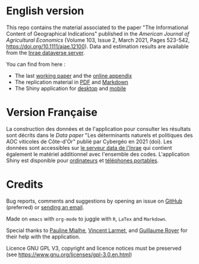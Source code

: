 # English version

This repo contains the material associated to the paper "The Informational Content of Geographical Indications" published in the *American Journal of Agricultural Economics* (Volume 103, Issue 2, March 2021, Pages 523-542, <https://doi.org/10.1111/ajae.12100>). Data and estimation results are available from the [Inrae dataverse server](https://data.inrae.fr/dataset.xhtml?persistentId=doi:10.15454/ZZWQMN).

You can find from here :

-   The last [working paper](WPfin.pdf) and the [online appendix](WPsoi.pdf)
-   The replication material in [PDF](ReproPaper.pdf) and [Markdown](ReproPaper.md)
-   The Shiny application for [desktop](https://cesaer-datas.inra.fr/geoind) and [mobile](https://cesaer-datas.inra.fr/geoind_phone)


# Version Française

La construction des données et de l'application pour consulter les résultats sont décrits dans le *Data paper* "Les déterminants naturels et politiques des AOC viticoles de Côte-d'Or" publié par Cybergéo en 2021 (doi). Les données sont accessibles sur [le serveur data de l'Inrae](https://data.inrae.fr/dataset.xhtml?persistentId=doi:10.15454/ZZWQMN) qui contient également le matériel additionnel avec l'ensemble des codes. L'application Shiny est disponible pour [ordinateurs](https://cesaer-datas.inra.fr/geoind) et [téléphones portables](https://cesaer-datas.inra.fr/geoind_phone).


# Credits

Bug reports, comments and suggestions by opening an issue on [GitHub](https://github.com/jsay/geoInd/issues) (preferred) or [sending an email](mailto:jsay@inra.fr).

Made on `emacs` with `org-mode` to juggle with `R`, `LaTex` and `Markdown`.

Special thanks to [Pauline Mialhe](https://fr.linkedin.com/in/pauline-mialhe), [Vincent Larmet](https://fr.linkedin.com/in/vincent-larmet-bba997144), and [Guillaume Royer](https://www2.dijon.inra.fr/cesaer/membres/guillaume-royer/) for their help with the application.

Licence GNU GPL V3, copyright and licence notices must be preserved (see <https://www.gnu.org/licenses/gpl-3.0.en.html>)
